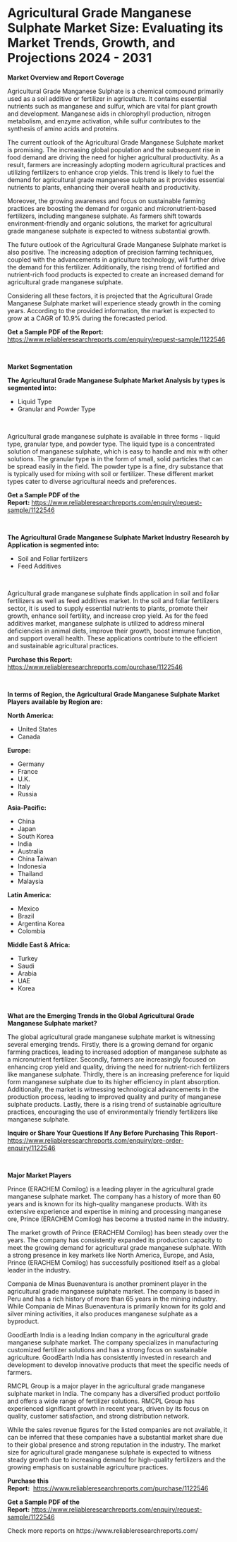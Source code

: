 <p><h1>Agricultural Grade Manganese Sulphate Market Size: Evaluating its Market Trends, Growth, and Projections 2024 - 2031</h1></p><p><strong>Market Overview and Report Coverage</strong></p>
<p><p>Agricultural Grade Manganese Sulphate is a chemical compound primarily used as a soil additive or fertilizer in agriculture. It contains essential nutrients such as manganese and sulfur, which are vital for plant growth and development. Manganese aids in chlorophyll production, nitrogen metabolism, and enzyme activation, while sulfur contributes to the synthesis of amino acids and proteins.</p><p>The current outlook of the Agricultural Grade Manganese Sulphate market is promising. The increasing global population and the subsequent rise in food demand are driving the need for higher agricultural productivity. As a result, farmers are increasingly adopting modern agricultural practices and utilizing fertilizers to enhance crop yields. This trend is likely to fuel the demand for agricultural grade manganese sulphate as it provides essential nutrients to plants, enhancing their overall health and productivity.</p><p>Moreover, the growing awareness and focus on sustainable farming practices are boosting the demand for organic and micronutrient-based fertilizers, including manganese sulphate. As farmers shift towards environment-friendly and organic solutions, the market for agricultural grade manganese sulphate is expected to witness substantial growth.</p><p>The future outlook of the Agricultural Grade Manganese Sulphate market is also positive. The increasing adoption of precision farming techniques, coupled with the advancements in agriculture technology, will further drive the demand for this fertilizer. Additionally, the rising trend of fortified and nutrient-rich food products is expected to create an increased demand for agricultural grade manganese sulphate.</p><p>Considering all these factors, it is projected that the Agricultural Grade Manganese Sulphate market will experience steady growth in the coming years. According to the provided information, the market is expected to grow at a CAGR of 10.9% during the forecasted period.</p></p>
<p><strong>Get a Sample PDF of the Report:</strong> <a href="https://www.reliableresearchreports.com/enquiry/request-sample/1122546">https://www.reliableresearchreports.com/enquiry/request-sample/1122546</a></p>
<p>&nbsp;</p>
<p><strong>Market Segmentation</strong></p>
<p><strong>The Agricultural Grade Manganese Sulphate Market Analysis by types is segmented into:</strong></p>
<p><ul><li>Liquid Type</li><li>Granular and Powder Type</li></ul></p>
<p>&nbsp;</p>
<p><p>Agricultural grade manganese sulphate is available in three forms - liquid type, granular type, and powder type. The liquid type is a concentrated solution of manganese sulphate, which is easy to handle and mix with other solutions. The granular type is in the form of small, solid particles that can be spread easily in the field. The powder type is a fine, dry substance that is typically used for mixing with soil or fertilizer. These different market types cater to diverse agricultural needs and preferences.</p></p>
<p><strong>Get a Sample PDF of the Report:</strong>&nbsp;<a href="https://www.reliableresearchreports.com/enquiry/request-sample/1122546">https://www.reliableresearchreports.com/enquiry/request-sample/1122546</a></p>
<p>&nbsp;</p>
<p><strong>The Agricultural Grade Manganese Sulphate Market Industry Research by Application is segmented into:</strong></p>
<p><ul><li>Soil and Foliar fertilizers</li><li>Feed Additives</li></ul></p>
<p>&nbsp;</p>
<p><p>Agricultural grade manganese sulphate finds application in soil and foliar fertilizers as well as feed additives market. In the soil and foliar fertilizers sector, it is used to supply essential nutrients to plants, promote their growth, enhance soil fertility, and increase crop yield. As for the feed additives market, manganese sulphate is utilized to address mineral deficiencies in animal diets, improve their growth, boost immune function, and support overall health. These applications contribute to the efficient and sustainable agricultural practices.</p></p>
<p><strong>Purchase this Report:</strong>&nbsp; <a href="https://www.reliableresearchreports.com/purchase/1122546">https://www.reliableresearchreports.com/purchase/1122546</a></p>
<p>&nbsp;</p>
<p><strong>In terms of Region, the Agricultural Grade Manganese Sulphate Market Players available by Region are:</strong></p>
<p>
    <p> <strong> North America: </strong>
        <ul>
            <li>United States</li>
            <li>Canada</li>
        </ul>
        </p> 
    <p> <strong> Europe: </strong>
        <ul>
            <li>Germany</li>
            <li>France</li>
            <li>U.K.</li>
            <li>Italy</li>
            <li>Russia</li>
        </ul>
        </p> 
    <p> <strong> Asia-Pacific: </strong>
        <ul>
            <li>China</li>
            <li>Japan</li>
            <li>South Korea</li>
            <li>India</li>
            <li>Australia</li>
            <li>China Taiwan</li>
            <li>Indonesia</li>
            <li>Thailand</li>
            <li>Malaysia</li>
        </ul>
        </p> 
    <p> <strong> Latin America: </strong>
        <ul>
            <li>Mexico</li>
            <li>Brazil</li>
            <li>Argentina Korea</li>
            <li>Colombia</li>
        </ul>
        </p> 
    <p> <strong> Middle East & Africa: </strong>
        <ul>
            <li>Turkey</li>
            <li>Saudi</li>
            <li>Arabia</li>
            <li>UAE</li>
            <li>Korea</li>
        </ul>
    </p>
    </p>
<p>&nbsp;</p>
<p><strong>What are the Emerging Trends in the Global Agricultural Grade Manganese Sulphate market?</strong></p>
<p><p>The global agricultural grade manganese sulphate market is witnessing several emerging trends. Firstly, there is a growing demand for organic farming practices, leading to increased adoption of manganese sulphate as a micronutrient fertilizer. Secondly, farmers are increasingly focused on enhancing crop yield and quality, driving the need for nutrient-rich fertilizers like manganese sulphate. Thirdly, there is an increasing preference for liquid form manganese sulphate due to its higher efficiency in plant absorption. Additionally, the market is witnessing technological advancements in the production process, leading to improved quality and purity of manganese sulphate products. Lastly, there is a rising trend of sustainable agriculture practices, encouraging the use of environmentally friendly fertilizers like manganese sulphate.</p></p>
<p><strong>Inquire or Share Your Questions If Any Before Purchasing This Report</strong>- <a href="https://www.reliableresearchreports.com/enquiry/pre-order-enquiry/1122546">https://www.reliableresearchreports.com/enquiry/pre-order-enquiry/1122546</a></p>
<p>&nbsp;</p>
<p><strong>Major Market Players</strong></p>
<p><p>Prince (ERACHEM Comilog) is a leading player in the agricultural grade manganese sulphate market. The company has a history of more than 60 years and is known for its high-quality manganese products. With its extensive experience and expertise in mining and processing manganese ore, Prince (ERACHEM Comilog) has become a trusted name in the industry.</p><p>The market growth of Prince (ERACHEM Comilog) has been steady over the years. The company has consistently expanded its production capacity to meet the growing demand for agricultural grade manganese sulphate. With a strong presence in key markets like North America, Europe, and Asia, Prince (ERACHEM Comilog) has successfully positioned itself as a global leader in the industry.</p><p>Compania de Minas Buenaventura is another prominent player in the agricultural grade manganese sulphate market. The company is based in Peru and has a rich history of more than 65 years in the mining industry. While Compania de Minas Buenaventura is primarily known for its gold and silver mining activities, it also produces manganese sulphate as a byproduct.</p><p>GoodEarth India is a leading Indian company in the agricultural grade manganese sulphate market. The company specializes in manufacturing customized fertilizer solutions and has a strong focus on sustainable agriculture. GoodEarth India has consistently invested in research and development to develop innovative products that meet the specific needs of farmers.</p><p>RMCPL Group is a major player in the agricultural grade manganese sulphate market in India. The company has a diversified product portfolio and offers a wide range of fertilizer solutions. RMCPL Group has experienced significant growth in recent years, driven by its focus on quality, customer satisfaction, and strong distribution network.</p><p>While the sales revenue figures for the listed companies are not available, it can be inferred that these companies have a substantial market share due to their global presence and strong reputation in the industry. The market size for agricultural grade manganese sulphate is expected to witness steady growth due to increasing demand for high-quality fertilizers and the growing emphasis on sustainable agriculture practices.</p></p>
<p><strong>Purchase this Report:</strong>&nbsp;&nbsp;<a href="https://www.reliableresearchreports.com/purchase/1122546">https://www.reliableresearchreports.com/purchase/1122546</a></p>
<p></p>
<p><strong>Get a Sample PDF of the Report:</strong>&nbsp;<a href="https://www.reliableresearchreports.com/enquiry/request-sample/1122546">https://www.reliableresearchreports.com/enquiry/request-sample/1122546</a></p>
<p>Check more reports on https://www.reliableresearchreports.com/</p>